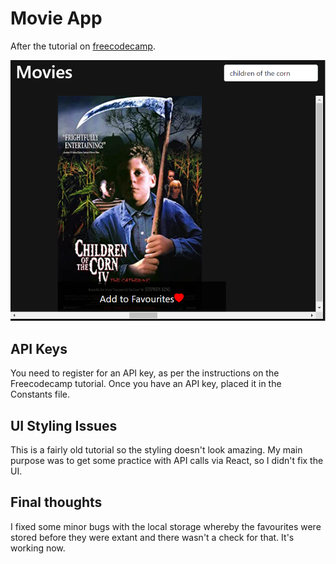 # Movie App

 After the tutorial on [freecodecamp](https://www.freecodecamp.org/news/react-movie-app-tutorial/).

 ![Movie app screenshot](https://github.com/DevilEars/react-projects/blob/master/movie-app/img/movie-app.png)

 ## API Keys
 You need to register for an API key, as per the instructions on the Freecodecamp tutorial. Once you have an API key, placed it in the Constants file.

 ## UI Styling Issues
 This is a fairly old tutorial so the styling doesn't look amazing. My main purpose was to get some practice with API calls via React, so I didn't fix the UI. 

 ## Final thoughts
 I fixed some minor bugs with the local storage whereby the favourites were stored before they were extant and there wasn't a check for that. It's working now.



